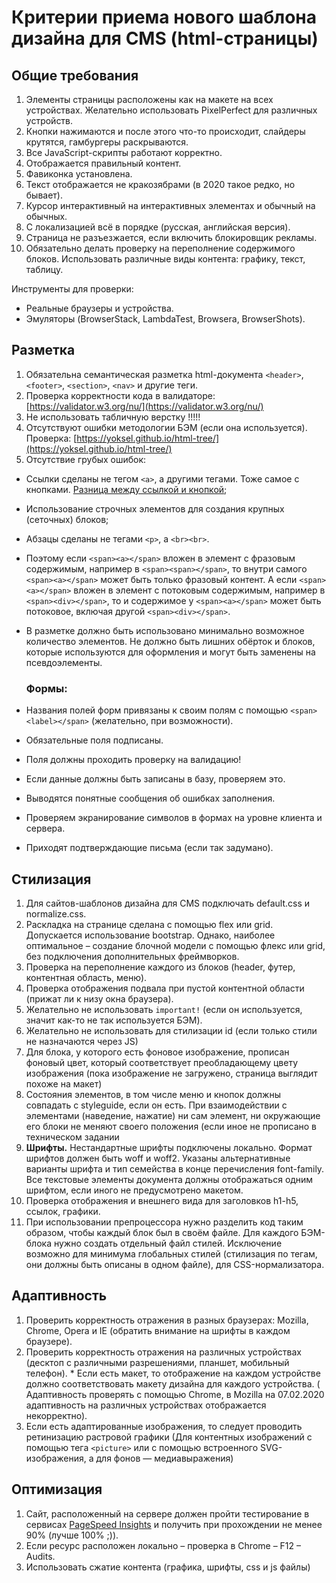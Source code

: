# Критерии приема нового шаблона дизайна для CMS (html-страницы)

## Общие требования

1. Элементы страницы расположены как на макете на всех устройствах. Желательно использовать PixelPerfect для различных устройств.
2. Кнопки нажимаются и после этого что-то происходит, слайдеры крутятся, гамбургеры раскрываются.
3. Все JavaScript-скрипты работают корректно.
4. Отображается правильный контент.
5. Фавиконка установлена.
6. Текст отображается не кракозябрами (в 2020 такое редко, но бывает).
7. Курсор интерактивный на интерактивных элементах и обычный на обычных.
8. С локализацией всё в порядке (русская, английская версия).
9. Страница не разъезжается, если включить блокировщик рекламы.
10. Обязательно делать проверку на переполнение содержимого блоков. Использовать различные виды контента: графику, текст, таблицу.

Инструменты для проверки:

* Реальные браузеры и устройства.
* Эмуляторы (BrowserStack, LambdaTest, Browsera, BrowserShots).

## Разметка

1. Обязательна семантическая разметка html-документа `<header>`, `<footer>`, `<section>`, `<nav>` и другие теги.
2. Проверка корректности кода в валидаторе: [https://validator.w3.org/nu/](https://validator.w3.org/nu/)
3. Не использовать табличную верстку !!!!!
4. Отсутствуют ошибки методологии БЭМ (если она используется). Проверка: [https://yoksel.github.io/html-tree/](https://yoksel.github.io/html-tree/)
5. Отсутствие грубых ошибок:

* Ссылки сделаны не тегом `<a>`, а другими тегами. Тоже самое с кнопками. [Разница между ссылкой и кнопкой](https://htmlacademy.ru/blog/html/links-or-buttons#:~:text=%D0%95%D1%81%D0%BB%D0%B8%20%D0%BA%D0%BB%D0%B8%D0%BA%20%D0%BF%D0%BE%20%D0%BD%D0%B5%D0%B9%20%D0%B4%D0%BE%D0%BB%D0%B6%D0%B5%D0%BD,%D1%81%D1%82%D1%80%D0%B0%D0%BD%D0%B8%D1%86%D0%B0%20%D0%B4%D0%BB%D1%8F%20%D0%B2%D1%85%D0%BE%D0%B4%D0%B0%2C%20%D1%8D%D1%82%D0%BE%20%D1%81%D1%81%D1%8B%D0%BB%D0%BA%D0%B0.);
* Использование строчных элементов для создания крупных (сеточных) блоков;
* Абзацы сделаны не тегами `<p>`, а `<br><br>`.
* Поэтому если `<span><a></span>` вложен в элемент с фразовым содержимым, например в `<span><span></span>`, то внутри самого `<span><a></span>` может быть только фразовый контент. А если `<span><a></span>` вложен в элемент с потоковым содержимым, например в `<span><div></span>`, то и содержимое у `<span><a></span>` может быть потоковое, включая другой `<span><div></span>`.
* В разметке должно быть использовано минимально возможное количество элементов. Не должно быть лишних обёрток и блоков, которые используются для оформления и могут быть заменены на псевдоэлементы.

  ### Формы:
* Названия полей форм привязаны к своим полям с помощью `<span><label></span>` (желательно, при возможности).
* Обязательные поля подписаны.
* Поля должны проходить проверку на валидацию!
* Если данные должны быть записаны в базу, проверяем это.
* Выводятся понятные сообщения об ошибках заполнения.
* Проверяем экранирование символов в формах на уровне клиента и сервера.
* Приходят подтверждающие письма (если так задумано).

## Стилизация

1. Для сайтов-шаблонов дизайна для CMS подключать default.css и normalize.css.
2. Раскладка на странице сделана с помощью flex или grid. Допускается использование bootstrap. Однако, наиболее оптимальное – создание блочной модели с помощью флекс или grid, без подключения дополнительных фреймворков.
3. Проверка на переполнение каждого из блоков (header, футер, контентная область, меню).
4. Проверка отображения подвала при пустой контентной области (прижат ли к низу окна браузера).
5. Желательно не использовать `important!` (если он используется, значит как-то не так используется БЭМ).
6. Желательно не использовать для стилизации id (если только стили не назначаются через JS)
7. Для блока, у которого есть фоновое изображение, прописан фоновый цвет, который соответствует преобладающему цвету изображения (пока изображение не загружено, страница выглядит похоже на макет)
8. Состояния элементов, в том числе меню и кнопок должны совпадать с styleguide, если он есть.
   При взаимодействии с элементами (наведение, нажатие) ни сам элемент, ни окружающие его блоки не меняют своего положения (если иное не прописано в техническом задании
9. **Шрифты.** Нестандартные шрифты подключены локально. Формат шрифтов должен быть woff и woff2. Указаны альтернативные варианты шрифта и тип семейства в конце перечисления font-family. Все текстовые элементы документа должны отображаться одним шрифтом, если иного не предусмотрено макетом.
10. Проверка отображения и внешнего вида для заголовков h1-h5, ссылок, графики.
11. При использовании препроцессора нужно разделить код таким образом, чтобы каждый блок был в своём файле. Для каждого БЭМ-блока нужно создать отдельный файл стилей. Исключение возможно для минимума глобальных стилей (стилизация по тегам, они должны быть описаны в одном файле), для CSS-нормализатора.

## Адаптивность

1. Проверить корректность отражения в разных браузерах: Mozilla, Chrome, Opera и IE (обратить внимание на шрифты в каждом браузере).
2. Проверить корректность отражения на различных устройствах (десктоп с различными разрешениями, планшет, мобильный телефон). * Если есть макет, то отображение  на каждом устройстве должно соответствовать макету дизайна для каждого устройства. ( Адаптивность проверять с помощью Chrome, в Mozilla на 07.02.2020 адаптивность на различных устройствах отображается некорректно).
3. Если есть адаптированные изображения, то следует проводить ретинизацию растровой графики (Для контентных изображений с помощью тега `<picture>` или с помощью встроенного SVG-изображения, а для фонов — медиавыражения)
   </picture>

## Оптимизация

1. Сайт, расположенный на сервере должен пройти тестирование в сервисах [PageSpeed Insights](https://developers.google.com/speed/pagespeed/insights/?hl=RU)  и получить при прохождении не менее 90% (лучше 100% ;)).
2. Если ресурс расположен локально – проверка в Chrome – F12 – Audits.
3. Использовать сжатие контента (графика, шрифты, css и js файлы)
